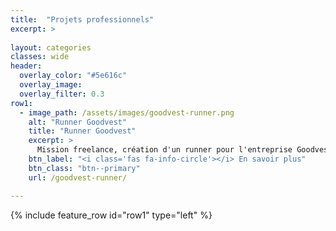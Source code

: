 ```yaml
---
title:  "Projets professionnels"
excerpt: >
  
layout: categories
classes: wide
header:
  overlay_color: "#5e616c"
  overlay_image: 
  overlay_filter: 0.3
row1:
  - image_path: /assets/images/goodvest-runner.png
    alt: "Runner Goodvest"
    title: "Runner Goodvest"
    excerpt: >
      Mission freelance, création d'un runner pour l'entreprise Goodvest.
    btn_label: "<i class='fas fa-info-circle'></i> En savoir plus"
    btn_class: "btn--primary"
    url: /goodvest-runner/

---
```


{% include feature_row id="row1" type="left" %}
